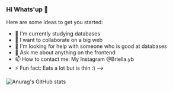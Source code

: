 ### Hi Whats'up 👋

Here are some ideas to get you started:

- 🌱 I'm currently studying databases
- 👯 I want to collaborate on a big web
- 🤔 I'm looking for help with someone who is good at databases
- 💬 Ask me about anything on the frontend
- 📫 How to contact me: My Instagram @Briella.yb
- ⚡ Fun fact: Eats a lot but is thin :)
-->

![Anurag's GitHub stats](https://github-readme-stats.vercel.app/api?username=briellayourbae&theme=tokyonight_icons=true)
